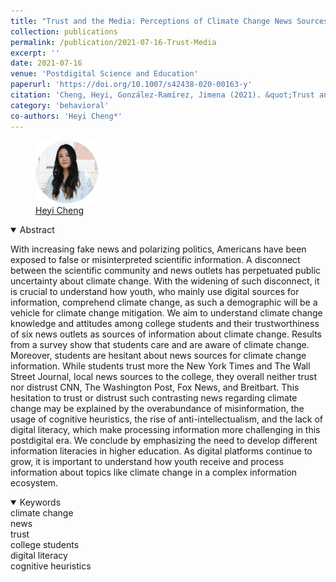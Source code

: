 ```yaml
---
title: "Trust and the Media: Perceptions of Climate Change News Sources Among US College Students"
collection: publications
permalink: /publication/2021-07-16-Trust-Media
excerpt: ''
date: 2021-07-16
venue: 'Postdigital Science and Education'
paperurl: 'https://doi.org/10.1007/s42438-020-00163-y'
citation: 'Cheng, Heyi, González-Ramírez, Jimena (2021). &quot;Trust and the Media: Perceptions of Climate Change News Sources Among US College Students&quot; <i> Postdigit Sci Educ </i>. 3(1): 910-933'
category: 'behavioral'
co-authors: 'Heyi Cheng*'
---
```


<body>
<div class="image-container">
        <figure>
            <img src="/images/co-authors/heyi_cheng.png" width="100" height="auto">
            <figcaption><a href="https://www.linkedin.com/in/heyi-cheng/" target="_blank">Heyi Cheng</a></figcaption>
        </figure>       
        <!-- Add more images as needed -->
    </div>
</body>


<details open>
<summary>
Abstract
</summary>

<p>
With increasing fake news and polarizing politics, Americans have been exposed to false or misinterpreted scientific information. A disconnect between the scientific community and news outlets has perpetuated public uncertainty about climate change. With the widening of such disconnect, it is crucial to understand how youth, who mainly use digital sources for information, comprehend climate change, as such a demographic will be a vehicle for climate change mitigation. We aim to understand climate change knowledge and attitudes among college students and their trustworthiness of six news outlets as sources of information about climate change. Results from a survey show that students care and are aware of climate change. Moreover, students are hesitant about news sources for climate change information. While students trust more the New York Times and The Wall Street Journal, local news sources to the college, they overall neither trust nor distrust CNN, The Washington Post, Fox News, and Breitbart. This hesitation to trust or distrust such contrasting news regarding climate change may be explained by the overabundance of misinformation, the usage of cognitive heuristics, the rise of anti-intellectualism, and the lack of digital literacy, which make processing information more challenging in this postdigital era. We conclude by emphasizing the need to develop different information literacies in higher education. As digital platforms continue to grow, it is important to understand how youth receive and process information about topics like climate change in a complex information ecosystem.
</p>

</details>

<details open>
<summary>
Keywords
</summary>
climate change <br> 
news <br>
trust <br>
college students <br>
digital literacy <br>
cognitive heuristics <br>

<br>

</details>